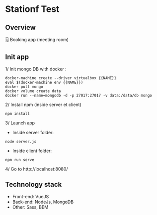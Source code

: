 # Stationf Test

## Overview
🗓 Booking app (meeting room)

## Init app

1/ Init mongo DB with docker :
```
docker-machine create --driver virtualbox {{NAME}}
eval $(docker-machine env {{NAME}})
docker pull mongo
docker volume create data
docker run --name=mongodb -d -p 27017:27017 -v data:/data/db mongo
```
2/ Install npm (inside server et client)
```
npm install
```
3/ Launch app
  + Inside server folder:
```
node server.js
```
+ Inside client folder:
```
npm run serve
```
4/ Go to http://localhost:8080/

## Technology stack

+ Front-end: VueJS
+ Back-end: NodeJs, MongoDB
+ Other: Sass, BEM


